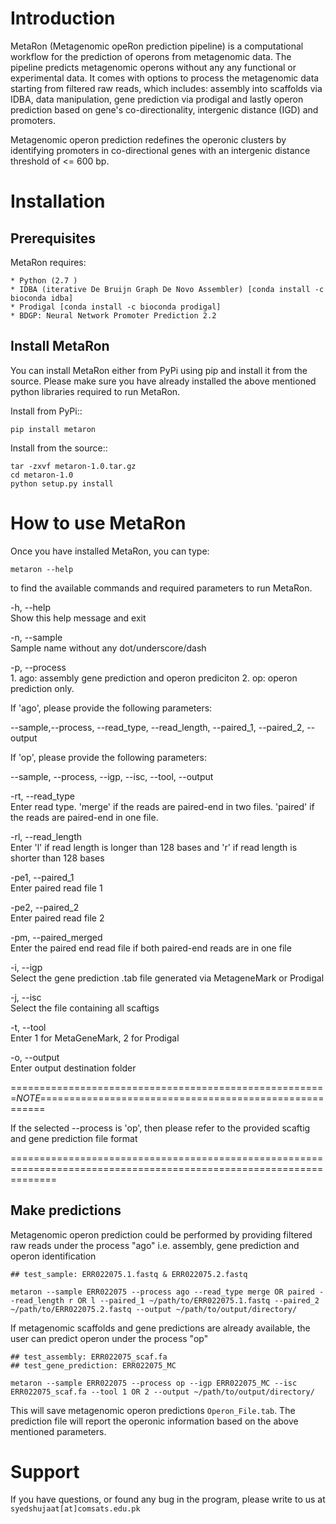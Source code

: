 Introduction
============
MetaRon (Metagenomic opeRon prediction pipeline) is a computational workflow for the prediction of operons from metagenomic data. The pipeline predicts metagenomic operons without any any functional or experimental data. It comes with options to process the metagenomic data starting from filtered raw reads, which includes: assembly into scaffolds via IDBA, data manipulation, gene prediction via prodigal and lastly operon prediction based on gene's co-directionality, intergenic distance (IGD) and promoters.

Metagenomic operon prediction redefines the operonic clusters by identifying promoters in co-directional genes with an intergenic distance threshold of <= 600 bp. 


Installation
============

Prerequisites
-------------
MetaRon requires:

	* Python (2.7 )
	* IDBA (iterative De Bruijn Graph De Novo Assembler) [conda install -c bioconda idba]
	* Prodigal [conda install -c bioconda prodigal]
	* BDGP: Neural Network Promoter Prediction 2.2


Install MetaRon
---------------
You can install MetaRon either from PyPi using pip and install it from the source. Please make sure you have already installed the above mentioned python libraries required to run MetaRon.

Install from PyPi::

	pip install metaron

Install from the source::
	
	tar -zxvf metaron-1.0.tar.gz
	cd metaron-1.0
	python setup.py install

	
How to use MetaRon
==================
Once you have installed MetaRon, you can type:

	metaron --help

to find the available commands and required parameters to run MetaRon. 


  -h,	--help            
	Show this help message and exit
  
  -n,	--sample            
	Sample name without any dot/underscore/dash
  
  -p,	--process            
	1. ago: assembly gene prediction and operon prediciton
        2. op: operon prediction only. 

If 'ago', please provide the following parameters:

--sample,--process, --read_type, --read_length, --paired_1, --paired_2, --output

If 'op', please provide the following parameters:

--sample, --process, --igp, --isc, --tool, --output 
	
  -rt,	--read_type            
	Enter read type. 'merge' if the reads are paired-end in two files. 'paired' if the reads are paired-end in one file.
  
  -rl,	--read_length            
	Enter 'l' if read length is longer than 128 bases and 'r' if read length is shorter than 128 bases
  
  -pe1,	--paired_1            
	Enter paired read file 1
  
  -pe2,	--paired_2            
	Enter paired read file 2
  
  -pm,	--paired_merged            
	Enter the paired end read file if both paired-end reads are in one file
  
  -i,	--igp            
	Select the gene prediction .tab file generated via MetageneMark or Prodigal
  
  -j,	--isc            
	Select the file containing all scaftigs
  
  -t,	--tool            
	Enter 1 for MetaGeneMark, 2 for Prodigal
  
  -o,	--output            
	Enter output destination folder
  
  
=======================================================*NOTE*=======================================================

If the selected --process is  'op', then please refer to the provided scaftig and gene prediction file format
 
====================================================================================================================

Make predictions
------------------
Metagenomic operon prediction could be performed by providing filtered raw reads under the process "ago" i.e. assembly, gene prediction and operon identification

	## test_sample: ERR022075.1.fastq & ERR022075.2.fastq

	metaron --sample ERR022075 --process ago --read_type merge OR paired --read_length r OR l --paired_1 ~/path/to/ERR022075.1.fastq --paired_2 ~/path/to/ERR022075.2.fastq --output ~/path/to/output/directory/

If metagenomic scaffolds and gene predictions are already available, the user can predict operon under the process "op"

	## test_assembly: ERR022075_scaf.fa 
	## test_gene_prediction: ERR022075_MC

	metaron --sample ERR022075 --process op --igp ERR022075_MC --isc ERR022075_scaf.fa --tool 1 OR 2 --output ~/path/to/output/directory/

This will save metagenomic operon predictions ``Operon_File.tab``.  The prediction file will report the operonic information based on the above mentioned parameters. 


Support
========
If you have questions, or found any bug in the program, please write to us at ``syedshujaat[at]comsats.edu.pk``
